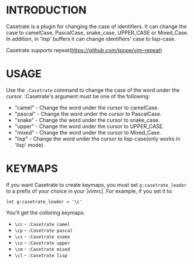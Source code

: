 INTRODUCTION
============

Casetrate is a plugin for changing the case of identifiers. It can change
the case to camelCase, PascalCase, snake_case, UPPER_CASE or Mixed_Case. In
addition, in 'lisp' buffers it can change identifiers' case to lisp-case.

Casetrate supports repeat(https://github.com/tpope/vim-repeat)


USAGE
=====

Use the `:Casetrate` command to change the case of the word under the cursor.
:Casetrate's argument must be one of the following:

* "camel"  - Change the word under the cursor to camelCase.
* "pascal" - Change the word under the cursor to PascalCase.
* "snake"  - Change the word under the cursor to snake_case.
* "upper"  - Change the word under the cursor to UPPER_CASE.
* "mixed"  - Change the word under the cursor to Mixed_Case.
* "lisp"   - Change the word under the cursor to lisp-case(only works in
             'lisp' mode).

KEYMAPS
=======

If you want Casetrate to create keymaps, you must set `g:casetrate_leader` to
a prefix of your choice in your |vimrc|. For example, if you set it to:
```vim
let g:casetrate_leader = '\c'
```
You'll get the colloring keymaps:

* `\cc` - `:Casetrate camel`
* `\cp` - `:Casetrate pascal`
* `\cs` - `:Casetrate snake`
* `\cu` - `:Casetrate upper`
* `\cm` - `:Casetrate mixed`
* `\cl` - `:Casetrate lisp`
